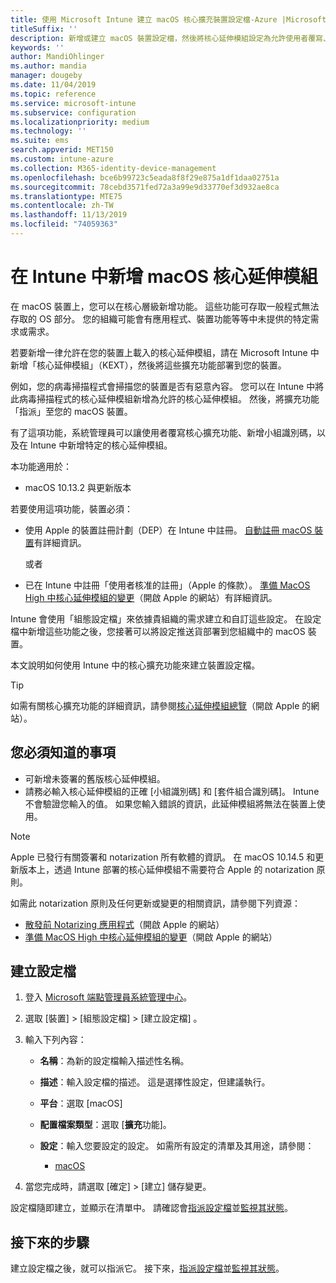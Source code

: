 ```yaml
---
title: 使用 Microsoft Intune 建立 macOS 核心擴充裝置設定檔-Azure |Microsoft Docs
titleSuffix: ''
description: 新增或建立 macOS 裝置設定檔，然後將核心延伸模組設定為允許使用者覆寫、新增小組識別碼，以及 Microsoft Intune 中的組合和小組識別碼。
keywords: ''
author: MandiOhlinger
ms.author: mandia
manager: dougeby
ms.date: 11/04/2019
ms.topic: reference
ms.service: microsoft-intune
ms.subservice: configuration
ms.localizationpriority: medium
ms.technology: ''
ms.suite: ems
search.appverid: MET150
ms.custom: intune-azure
ms.collection: M365-identity-device-management
ms.openlocfilehash: bce6b99723c5eada8f8f29e875a1df1daa02751a
ms.sourcegitcommit: 78cebd3571fed72a3a99e9d33770ef3d932ae8ca
ms.translationtype: MTE75
ms.contentlocale: zh-TW
ms.lasthandoff: 11/13/2019
ms.locfileid: "74059363"
---
```

# <a name="add-macos-kernel-extensions-in-intune"></a>在 Intune 中新增 macOS 核心延伸模組

在 macOS 裝置上，您可以在核心層級新增功能。 這些功能可存取一般程式無法存取的 OS 部分。 您的組織可能會有應用程式、裝置功能等等中未提供的特定需求或需求。 

若要新增一律允許在您的裝置上載入的核心延伸模組，請在 Microsoft Intune 中新增「核心延伸模組」（KEXT），然後將這些擴充功能部署到您的裝置。

例如，您的病毒掃描程式會掃描您的裝置是否有惡意內容。 您可以在 Intune 中將此病毒掃描程式的核心延伸模組新增為允許的核心延伸模組。 然後，將擴充功能「指派」至您的 macOS 裝置。

有了這項功能，系統管理員可以讓使用者覆寫核心擴充功能、新增小組識別碼，以及在 Intune 中新增特定的核心延伸模組。

本功能適用於：

- macOS 10.13.2 與更新版本

若要使用這項功能，裝置必須：

- 使用 Apple 的裝置註冊計劃（DEP）在 Intune 中註冊。 [自動註冊 macOS 裝置](../enrollment/device-enrollment-program-enroll-macos.md)有詳細資訊。

  或者

- 已在 Intune 中註冊「使用者核准的註冊」（Apple 的條款）。 [準備 MacOS High 中核心延伸模組的變更](https://support.apple.com/en-us/HT208019)（開啟 Apple 的網站）有詳細資訊。

Intune 會使用「組態設定檔」來依據貴組織的需求建立和自訂這些設定。 在設定檔中新增這些功能之後，您接著可以將設定推送貨部署到您組織中的 macOS 裝置。

本文說明如何使用 Intune 中的核心擴充功能來建立裝置設定檔。

> [!TIP]
> 如需有關核心擴充功能的詳細資訊，請參閱[核心延伸模組總覽](https://developer.apple.com/library/archive/documentation/Darwin/Conceptual/KernelProgramming/Extend/Extend.html)（開啟 Apple 的網站）。

## <a name="what-you-need-to-know"></a>您必須知道的事項

- 可新增未簽署的舊版核心延伸模組。
- 請務必輸入核心延伸模組的正確 [小組識別碼] 和 [套件組合識別碼]。 Intune 不會驗證您輸入的值。 如果您輸入錯誤的資訊，此延伸模組將無法在裝置上使用。

> [!NOTE]
> Apple 已發行有關簽署和 notarization 所有軟體的資訊。 在 macOS 10.14.5 和更新版本上，透過 Intune 部署的核心延伸模組不需要符合 Apple 的 notarization 原則。
>
> 如需此 notarization 原則及任何更新或變更的相關資訊，請參閱下列資源：
>
> - [散發前 Notarizing 應用程式](https://developer.apple.com/documentation/security/notarizing_your_app_before_distribution)（開啟 Apple 的網站） 
> - [準備 MacOS High 中核心延伸模組的變更](https://support.apple.com/en-us/HT208019)（開啟 Apple 的網站）

## <a name="create-the-profile"></a>建立設定檔

1. 登入 [Microsoft 端點管理員系統管理中心](https://go.microsoft.com/fwlink/?linkid=2109431)。
2. 選取 [裝置]   > [組態設定檔]   > [建立設定檔]  。
3. 輸入下列內容：

    - **名稱**：為新的設定檔輸入描述性名稱。
    - **描述**：輸入設定檔的描述。 這是選擇性設定，但建議執行。
    - **平台**：選取 [macOS] 
    - **配置檔案類型**：選取 [**擴充**功能]。
    - **設定**：輸入您要設定的設定。 如需所有設定的清單及其用途，請參閱：

        - [macOS](kernel-extensions-settings-macos.md)

4. 當您完成時，請選取 [確定]   > [建立]  儲存變更。

設定檔隨即建立，並顯示在清單中。 請確認會[指派設定檔](../device-profile-assign.md)並[監視其狀態](../device-profile-monitor.md)。

## <a name="next-steps"></a>接下來的步驟

建立設定檔之後，就可以指派它。 接下來，[指派設定檔](../device-profile-assign.md)並[監視其狀態](../device-profile-monitor.md)。
